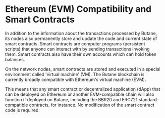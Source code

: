 # Ethereum (EVM) Compatibility and Smart Contracts

In addition to the information about the transactions processed by Butane, its nodes also permanently store and update the code and current state of smart contracts. Smart contracts are computer programs (persistent scripts) that anyone can interact with by sending transactions invoking them. Smart contracts also have their own accounts which can hold token balances.  

On the network nodes, smart contracts are stored and executed in a special environment called 'virtual machine' (VM). The Butane blockchain is currently broadly compatible with Ethereum's virtual machine (EVM). 

This means that any smart contract or decentralized application (dApp) that can be deployed on Ethereum or another EVM-compatible chain will also function if deployed on Butane, including the BBR20 and ERC721 standard-compatible contracts, for instance. No modification of the smart contract code is required. 
